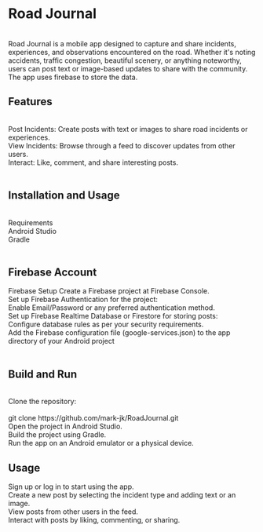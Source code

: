 <h1>Road Journal</h1><br>
Road Journal is a mobile app designed to capture and share incidents, experiences, and observations encountered on the road. Whether it's noting accidents,
traffic congestion, beautiful scenery, or anything noteworthy, users can post text or image-based updates to share with the community. The app uses firebase to store the data.
<br>
<h2>Features</h2><br>
Post Incidents: Create posts with text or images to share road incidents or experiences.<br>
View Incidents: Browse through a feed to discover updates from other users.<br>
Interact: Like, comment, and share interesting posts.<br>
<br>
<h2>Installation and Usage</h2><br>
Requirements<br>
Android Studio<br>
Gradle<br>
<br>
<h2>Firebase Account</h2>
Firebase Setup
Create a Firebase project at Firebase Console.<br>
Set up Firebase Authentication for the project:<br>
Enable Email/Password or any preferred authentication method.<br>
Set up Firebase Realtime Database or Firestore for storing posts:<br>
Configure database rules as per your security requirements.<br>
Add the Firebase configuration file (google-services.json) to the app directory of your Android project<br>
<br>
<h2>Build and Run</h2><br>
Clone the repository:
<br>
<br>
git clone https://github.com/mark-jk/RoadJournal.git<br>
Open the project in Android Studio.
<br>
Build the project using Gradle.<br>
Run the app on an Android emulator or a physical device.<br>

<h2>Usage</h2>
Sign up or log in to start using the app.<br>
Create a new post by selecting the incident type and adding text or an image.<br>
View posts from other users in the feed.<br>
Interact with posts by liking, commenting, or sharing.<br>
